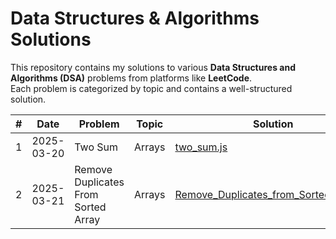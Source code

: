 # Data Structures & Algorithms Solutions

This repository contains my solutions to various **Data Structures and Algorithms (DSA)** problems from platforms like **LeetCode**.  
Each problem is categorized by topic and contains a well-structured solution.


| #  | Date       | Problem        | Topic  | Solution |
|----|------------|---------------|--------|----------|
| 1  | 2025-03-20 | Two Sum         | Arrays     | [two_sum.js](Arrays/two_sum.js) |
| 2 | 2025-03-21 | Remove Duplicates From Sorted Array | Arrays | [Remove_Duplicates_from_Sorted_Array.js](Arrays\Remove_Duplicates_from_Sorted_Array.js) |
